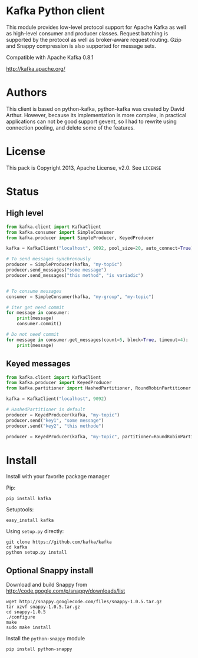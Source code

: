 # Kafka Python client

This module provides low-level protocol support for Apache Kafka as well as
high-level consumer and producer classes. Request batching is supported by the
protocol as well as broker-aware request routing. Gzip and Snappy compression
is also supported for message sets.

Compatible with Apache Kafka 0.8.1

http://kafka.apache.org/

# Authors

This client is based on python-kafka, python-kafka was created by David Arthur.
However, because its implementation is more complex, in practical applications
can not be good support gevent, so I had to rewrite using connection pooling, and
delete some of the features.


# License

This pack is Copyright 2013, Apache License, v2.0. See `LICENSE`

# Status


## High level

```python
from kafka.client import KafkaClient
from kafka.consumer import SimpleConsumer
from kafka.producer import SimpleProducer, KeyedProducer

kafka = KafkaClient("localhost", 9092, pool_size=20, auto_connect=True)

# To send messages synchronously
producer = SimpleProducer(kafka, "my-topic")
producer.send_messages("some message")
producer.send_messages("this method", "is variadic")


# To consume messages
consumer = SimpleConsumer(kafka, "my-group", "my-topic")

# iter get need commit
for message in consumer:
    print(message)
    consumer.commit()

# Do not need commit
for message in consumer.get_messages(count=5, block=True, timeout=4):
    print(message)

```

## Keyed messages
```python
from kafka.client import KafkaClient
from kafka.producer import KeyedProducer
from kafka.partitioner import HashedPartitioner, RoundRobinPartitioner

kafka = KafkaClient("localhost", 9092)

# HashedPartitioner is default
producer = KeyedProducer(kafka, "my-topic")
producer.send("key1", "some message")
producer.send("key2", "this methode")

producer = KeyedProducer(kafka, "my-topic", partitioner=RoundRobinPartitioner)
```

# Install

Install with your favorite package manager

Pip:

```shell
pip install kafka
```

Setuptools:
```shell
easy_install kafka
```

Using `setup.py` directly:
```shell
git clone https://github.com/kafka/kafka
cd kafka
python setup.py install
```

## Optional Snappy install

Download and build Snappy from http://code.google.com/p/snappy/downloads/list

```shell
wget http://snappy.googlecode.com/files/snappy-1.0.5.tar.gz
tar xzvf snappy-1.0.5.tar.gz
cd snappy-1.0.5
./configure
make
sudo make install
```

Install the `python-snappy` module
```shell
pip install python-snappy
```
